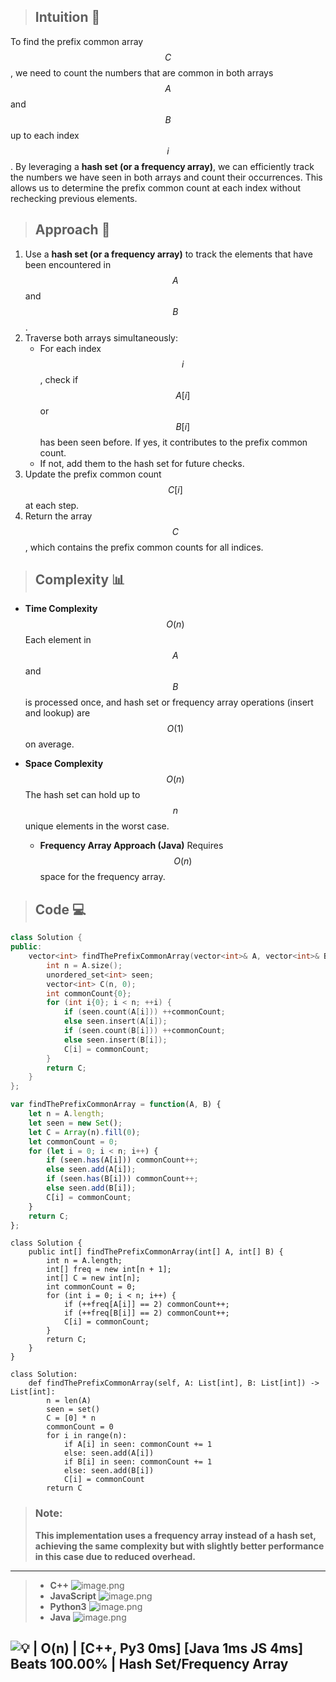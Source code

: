 > ## Intuition 🧩
To find the prefix common array $$ C $$, we need to count the numbers that are common in both arrays $$ A $$ and $$ B $$ up to each index $$ i $$. By leveraging a **hash set (or a frequency array)**, we can efficiently track the numbers we have seen in both arrays and count their occurrences. This allows us to determine the prefix common count at each index without rechecking previous elements.

> ## Approach 🎯
1. Use a **hash set (or a frequency array)** to track the elements that have been encountered in $$ A $$ and $$ B $$.
2. Traverse both arrays simultaneously:
   - For each index $$ i $$, check if $$ A[i] $$ or $$ B[i] $$ has been seen before. If yes, it contributes to the prefix common count.
   - If not, add them to the hash set for future checks.
3. Update the prefix common count $$ C[i] $$ at each step.
4. Return the array $$ C $$, which contains the prefix common counts for all indices.


> ## Complexity 📊
- **Time Complexity** $$O(n)$$  Each element in $$ A $$ and $$ B $$ is processed once, and hash set or frequency array operations (insert and lookup) are $$ O(1) $$ on average.

- **Space Complexity** $$O(n)$$  The hash set can hold up to $$ n $$ unique elements in the worst case.
    - **Frequency Array Approach (Java)** Requires $$O(n)$$ space for the frequency array.

> ## Code 💻
```cpp []
class Solution {
public:
    vector<int> findThePrefixCommonArray(vector<int>& A, vector<int>& B) {
        int n = A.size();
        unordered_set<int> seen; 
        vector<int> C(n, 0);
        int commonCount{0};
        for (int i{0}; i < n; ++i) {
            if (seen.count(A[i])) ++commonCount;
            else seen.insert(A[i]);
            if (seen.count(B[i])) ++commonCount;
            else seen.insert(B[i]);
            C[i] = commonCount;
        }
        return C;
    }
};
```
```JavaScript []
var findThePrefixCommonArray = function(A, B) {
    let n = A.length;
    let seen = new Set();
    let C = Array(n).fill(0);
    let commonCount = 0;
    for (let i = 0; i < n; i++) {
        if (seen.has(A[i])) commonCount++;
        else seen.add(A[i]);
        if (seen.has(B[i])) commonCount++;
        else seen.add(B[i]);
        C[i] = commonCount;
    }
    return C;
};
```
```Java_FrequencyArrayApproach []
class Solution {
    public int[] findThePrefixCommonArray(int[] A, int[] B) {
        int n = A.length;
        int[] freq = new int[n + 1]; 
        int[] C = new int[n];
        int commonCount = 0;
        for (int i = 0; i < n; i++) {
            if (++freq[A[i]] == 2) commonCount++;
            if (++freq[B[i]] == 2) commonCount++;
            C[i] = commonCount;
        }
        return C;
    }
}
```
```Python3 []
class Solution:
    def findThePrefixCommonArray(self, A: List[int], B: List[int]) -> List[int]:
        n = len(A)
        seen = set()
        C = [0] * n
        commonCount = 0
        for i in range(n):
            if A[i] in seen: commonCount += 1
            else: seen.add(A[i])
            if B[i] in seen: commonCount += 1
            else: seen.add(B[i])
            C[i] = commonCount
        return C
```
> ### Note: 
> **This implementation uses a frequency array instead of a hash set, achieving the same complexity but with slightly better performance in this case due to reduced overhead.**
---
> - **C++**
> ![image.png](https://assets.leetcode.com/users/images/6a24686a-9eee-4b47-bf45-d784cd5ec93a_1736814032.0297782.png)
> - **JavaScript**
> ![image.png](https://assets.leetcode.com/users/images/f1194022-e846-4316-bd7e-2ed6e445cc82_1736815367.925504.png)
> - **Python3**
> ![image.png](https://assets.leetcode.com/users/images/891cdd95-3409-442c-8ff2-7ec32e515b32_1736815392.6413388.png)
> - **Java**
> ![image.png](https://assets.leetcode.com/users/images/90bfc312-96ca-4613-a207-32684a74ef0f_1736815443.3818722.png)

![💡 | O(n) | [C++, Py3 0ms] [Java 1ms JS 4ms] Beats 100.00% | Hash Set/Frequency Array](https://leetcode.com/problems/find-the-prefix-common-array-of-two-arrays/solutions/6276260/on-c-py3-0ms-java-1ms-js-4ms-beats-10000-wd9r)
---


